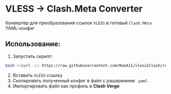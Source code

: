 # VLESS → Clash.Meta Converter

Конвертер для преобразования ссылок `VLESS` в готовый `Clash.Meta` YAML-конфиг

## Использование:
1. Запустить скрипт:
```bash
bash <(curl -Ls https://raw.githubusercontent.com/ReeA11/vless2clash/refs/heads/master/install.sh)
```
2. Вставить `VLESS` ссылку
3. Скопировать полученный конфиг в файл с раширением `.yaml`
4. Импортировать файл как профиль в **Clash Verge**